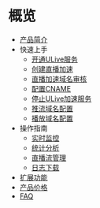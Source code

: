 
# 概览

* [产品简介](/ulive/intro)
* 快速上手
  * [开通ULive服务](/ulive/guide/open_new)
  * [创建直播加速](/ulive/guide/create_new)
  * [直播加速域名审核](/ulive/guide/check)
  * [配置CNAME](/ulive/guide/cname)
  * [停止ULive加速服务](/ulive/guide/stop)
  * [推流域名配置](/ulive/guide/push)
  * [播放域名配置](/ulive/guide/play)
* 操作指南
  * [实时监控](/ulive/DOING/REALTIME)
  * [统计分析](/ulive/DOING/census)
  * [直播流管理](/ulive/DOING/ulivelist)
  * [日志下载](/ulive/DOING/logs)
* [扩展功能](/ulive/live_record)
* [产品价格](/ulive/charge)
* [FAQ](/ulive/faq)
